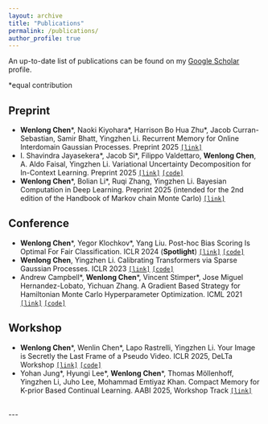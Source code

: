 ```yaml
---
layout: archive
title: "Publications"
permalink: /publications/
author_profile: true
---
```

An up-to-date list of publications can be found on my [Google Scholar](https://scholar.google.com/citations?user=UFIDCfQAAAAJ&hl=en) profile.

\*equal contribution

Preprint
-----

* **Wenlong Chen**\*,  Naoki Kiyohara\*, Harrison Bo Hua Zhu\*, Jacob Curran-Sebastian, Samir Bhatt, Yingzhen Li. Recurrent Memory for Online Interdomain Gaussian Processes. Preprint 2025 [`[link]`](https://arxiv.org/abs/2502.08736)
* I. Shavindra Jayasekera\*, Jacob Si\*, Filippo Valdettaro, **Wenlong Chen**, A. Aldo Faisal, Yingzhen Li. Variational Uncertainty Decomposition for In-Context Learning. Preprint 2025 [`[link]`](https://arxiv.org/abs/2509.02327) [`[code]`](https://github.com/jacobyhsi/VUD)
* **Wenlong Chen**\*, Bolian Li\*, Ruqi Zhang, Yingzhen Li. Bayesian Computation in Deep Learning. Preprint 2025 (intended for the 2nd edition of the Handbook of Markov chain Monte Carlo) [`[link]`](https://arxiv.org/abs/2502.18300)

Conference
-----

* **Wenlong Chen**\*, Yegor Klochkov\*, Yang Liu. Post-hoc Bias Scoring Is Optimal For Fair Classification. ICLR 2024 (**Spotlight**) [`[link]`](https://arxiv.org/abs/2310.05725) [`[code]`](https://github.com/chenw20/BiasScore)
* **Wenlong Chen**, Yingzhen Li. Calibrating Transformers via Sparse Gaussian Processes. ICLR 2023 [`[link]`](https://arxiv.org/abs/2303.02444) [`[code]`](https://github.com/chenw20/SGPA)
* Andrew Campbell\*, **Wenlong Chen**\*, Vincent Stimper\*, Jose Miguel Hernandez-Lobato, Yichuan Zhang. A Gradient Based Strategy for Hamiltonian Monte Carlo Hyperparameter Optimization. ICML 2021 [`[link]`](https://proceedings.mlr.press/v139/campbell21a.html)  [`[code]`](https://github.com/VincentStimper/hmc-hyperparameter-tuning)

Workshop
-----

* **Wenlong Chen**\*, Wenlin Chen\*, Lapo Rastrelli, Yingzhen Li. Your Image is Secretly the Last Frame of a Pseudo Video. ICLR 2025, DeLTa Workshop [`[link]`](https://arxiv.org/abs/2410.20158) [`[code]`](https://github.com/Wenlin-Chen/pseudo-video-gen)
* Yohan Jung\*, Hyungi Lee\*, **Wenlong Chen**\*, Thomas Möllenhoff, Yingzhen Li, Juho Lee, Mohammad Emtiyaz Khan. Compact Memory for K-prior Based Continual Learning. AABI 2025, Workshop Track [`[link]`](https://openreview.net/forum?id=vx0USHUYgL)


<br>
---
